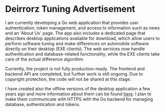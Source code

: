 # Deirrorz Tuning Advertisement

I am currently developing a Go web application that provides user authentication, token management, and access to information such as news and an 'About Us' page. 
The app also includes a dedicated page that describes desktop applications available for download, which allow users to perform software tuning and make differences on automobile software directly on their desktop (EXE clients). 
The web services now handle authentication and database-related functionality, while the EXE clients take care of the actual difference algorithm.

Currently, the project is not fully production-ready. The frontend and backend API are completed, but further work is still ongoing. Due to copyright protection, the code will not be shared at this stage.

I have created also the offline versions of the desktop application a few years ago and more information about them can be found [here](). I plan to make them communicate with HTTPS with the Go backend for managing database, authentication and tokens.
